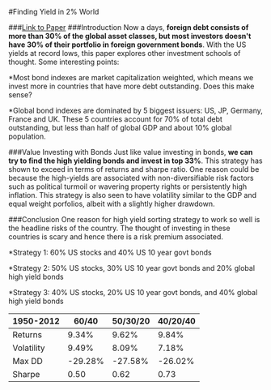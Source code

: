 #Finding Yield in 2% World

###[Link to Paper](https://papers.ssrn.com/sol3/papers.cfm?abstract_id=2724737)
###Introduction
Now a days, **foreign debt consists of more than 30% of the global asset classes, but most investors doesn't have 30% of their portfolio in foreign government bonds**. With the US yields at record lows, this paper explores other investment schools of thought. Some interesting points:

*Most bond indexes are market capitalization weighted, which means we invest more in countries that have more debt outstanding. Does this make sense? 

*Global bond indexes are dominated by 5 biggest issuers: US, JP, Germany, France and UK. These 5 countries account for 70% of total debt outstanding, but less than half of global GDP and about 10% global population.

###Value Investing with Bonds
Just like value investing in bonds, **we can try to find the high yielding bonds and invest in top 33%**. This strategy has shown to exceed in terms of returns and sharpe ratio. One reason could be because the high-yields are associated with non-diversifiable risk factors such as political turmoil or wavering property rights or persistently high inflation.
This strategy is also seen to have volatility similar to the GDP and equal weight porfolios, albeit with a slightly higher drawdown.

###Conclusion
One reason for high yield sorting strategy to work so well is the headline risks of the country. The thought of investing in these countries is scary and hence there is a risk premium associated. 

*Strategy 1: 60% US stocks and 40% US 10 year govt bonds

*Strategy 2: 50% US stocks, 30% US 10 year govt bonds and 20% global high yield bonds

*Strategy 3: 40% US stocks, 20% US 10 year govt bonds, and 40% global high yield bonds


1950-2012 | 60/40 | 50/30/20 | 40/20/40
----------| ----- | ---------| --------
Returns | 9.34% | 9.62% | 9.84%
Volatility | 9.49% | 8.09% | 7.18%
Max DD | -29.28% | -27.58% | -26.02%
Sharpe | 0.50 | 0.62 | 0.73
